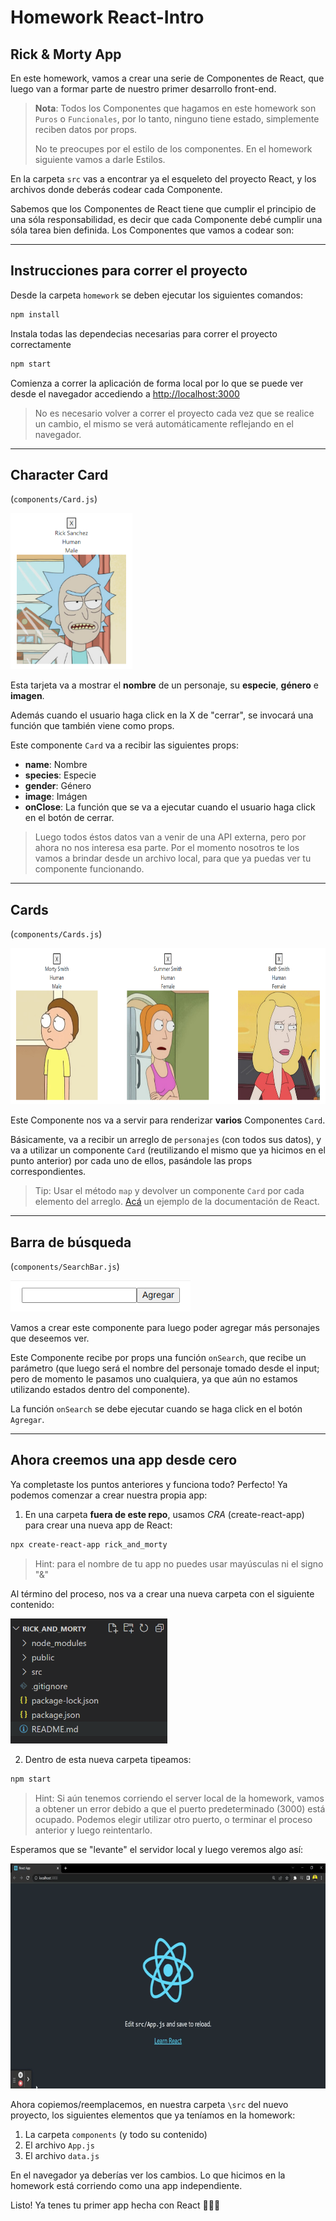 # Homework React-Intro

## Rick & Morty App

En este homework, vamos a crear una serie de Componentes de React, que luego van a formar parte de nuestro primer desarrollo front-end.

> **Nota**: Todos los Componentes que hagamos en este homework son `Puros` o `Funcionales`, por lo tanto, ninguno tiene estado, simplemente reciben datos por props.
>
> No te preocupes por el estilo de los componentes. En el homework siguiente vamos a darle Estilos.

En la carpeta `src` vas a encontrar ya el esqueleto del proyecto React, y los archivos donde deberás codear cada Componente.

Sabemos que los Componentes de React tiene que cumplir el principio de una sóla responsabilidad, es decir que cada Componente debé cumplir una sóla tarea bien definida. Los Componentes que vamos a codear son:

---

## Instrucciones para correr el proyecto

Desde la carpeta `homework` se deben ejecutar los siguientes comandos:

```bash
npm install
```

Instala todas las dependecias necesarias para correr el proyecto correctamente

```bash
npm start
```

Comienza a correr la aplicación de forma local por lo que se puede ver desde el navegador accediendo a <http://localhost:3000>

>No es necesario volver a correr el proyecto cada vez que se realice un cambio, el mismo se verá automáticamente reflejando en el navegador.

---

## Character Card

(`components/Card.js`)

<img src="/06-React-Intro/homework/homework-integration/img/characterCard.png" height="250px">

Esta tarjeta va a mostrar el **nombre** de un personaje, su **especie**, **género** e **imagen**.

Además cuando el usuario haga click en la X de "cerrar", se invocará una función que también viene como props.

Este componente `Card` va a recibir las siguientes props:

- **name**: Nombre
- **species**: Especie
- **gender**: Género
- **image**: Imágen
- **onClose**: La función que se va a ejecutar cuando el usuario haga click en el botón de cerrar.

> Luego todos éstos datos van a venir de una API externa, pero por ahora no nos interesa esa parte. Por el momento nosotros te los vamos a brindar desde un archivo local, para que ya puedas ver tu componente funcionando.

---

## Cards

(`components/Cards.js`)

<img src="/06-React-Intro/homework/homework-integration/img/Cards.png" height="250px">

Este Componente nos va a servir para renderizar **varios** Componentes `Card`.

Básicamente, va a recibir un arreglo de `personajes` (con todos sus datos), y va a utilizar un componente `Card` (reutilizando el mismo que ya hicimos en el punto anterior) por cada uno de ellos, pasándole las props correspondientes.

> Tip: Usar el método `map` y devolver un componente `Card` por cada elemento del arreglo. [Acá](https://es.reactjs.org/docs/lists-and-keys.html#rendering-multiple-components) un ejemplo de la documentación de React.

---

## Barra de búsqueda

(`components/SearchBar.js`)

<img src="/06-React-Intro/homework/homework-integration/img/SearchBar.png" height="50px">

Vamos a crear este componente para luego poder agregar más personajes que deseemos ver.

Este Componente recibe por props una función `onSearch`, que recibe un parámetro (que luego será el nombre del personaje tomado desde el input; pero de momento le pasamos uno cualquiera, ya que aún no estamos utilizando estados dentro del componente).

La función `onSearch` se debe ejecutar cuando se haga click en el botón `Agregar`.

---

## Ahora creemos una app desde cero

Ya completaste los puntos anteriores y funciona todo? Perfecto! Ya podemos comenzar a crear nuestra propia app:

1. En una carpeta **fuera de este repo**, usamos *CRA* (create-react-app) para crear una nueva app de React:

```bash
npx create-react-app rick_and_morty
```

> Hint: para el nombre de tu app no puedes usar mayúsculas ni el signo "&"

Al término del proceso, nos va a crear una nueva carpeta con el siguiente contenido:

<img src="/06-React-Intro/homework/homework-integration/img/cra_01.png" height="200px">

2. Dentro de esta nueva carpeta tipeamos:

```bash
npm start
```

> Hint: Si aún tenemos corriendo el server local de la homework, vamos a obtener un error debido a que el puerto predeterminado (3000) está ocupado. Podemos elegir utilizar otro puerto, o terminar el proceso anterior y luego reintentarlo.

Esperamos que se "levante" el servidor local y luego veremos algo así:

<img src="/06-React-Intro/homework/homework-integration/img/cra_02.gif" height="360px">

Ahora copiemos/reemplacemos, en nuestra carpeta `\src` del nuevo proyecto, los siguientes elementos que ya teníamos en la homework:

1. La carpeta `components` (y todo su contenido)
2. El archivo `App.js`
3. El archivo `data.js`

En el navegador ya deberías ver los cambios. Lo que hicimos en la homework está corriendo como una app independiente.

Listo! Ya tenes tu primer app hecha con React 👏🏼🚀
